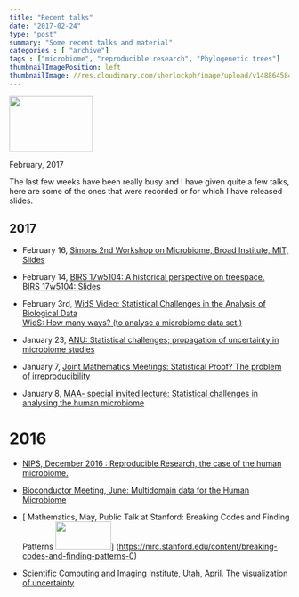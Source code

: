 ```yaml
---
title: "Recent talks"
date: "2017-02-24"
type: "post"
summary: "Some recent talks and material"
categories : [ "archive"]
tags : ["microbiome", "reproducible research", "Phylogenetic trees"]
thumbnailImagePosition: left
thumbnailImage: //res.cloudinary.com/sherlockph/image/upload/v1488645845/archive1_bfdaul.jpg
---
```


<img src="http://res.cloudinary.com/sherlockph/image/upload/v1488645845/archive1_bfdaul.jpg" width="150" height="100">

February, 2017

The last few weeks have been really busy and I have given
quite a few talks, here are some of the ones that were recorded or for which I have released slides.

<!--more-->

## 2017

 - February 16, [<i class="fa fa-file-pdf-o" style="font-size:24px;color:orange"></i>Simons 2nd Workshop on Microbiome, Broad Institute, MIT,  Slides](https://www.dropbox.com/s/zxukb6sal1h1n1k/SimonsMicrobiomeLongitudinalData.pdf?dl=0)

- February 14, [<i class="fa fa-file-movie-o" style="font-size:24px;color:red"></i>BIRS 17w5104: A historical perspective on treespace.](http://www.birs.ca/events/2017/5-day-workshops/17w5104/videos/watch/201702130901-Holmes.html)      
[<i class="fa fa-file-pdf-o" style="font-size:24px;color:orange"></i>BIRS 17w5104: Slides](http://www.birs.ca/workshops/2017/17w5104/files/Holmes-Phylo.pdf)

- February 3rd, [<i class="fa fa-file-movie-o" style="font-size:24px;color:red"></i>WidS Video: Statistical Challenges in the Analysis of Biological Data](https://www.youtube.com/watch?v=ft9hErHK9TU)      
[<i class="fa fa-file-pdf-o" style="font-size:24px;color:orange"></i>WidS: How many ways? (to analyse a microbiome data set.)](https://www.dropbox.com/s/nkho2nyk1erk0f7/WiDS_RR_Microbiome-2017.pdf?dl=0)

- January 23, [<i class="fa fa-file-pdf-o" style="font-size:24px;color:orange"></i> ANU: Statistical challenges; propagation of uncertainty in microbiome studies](https://www.dropbox.com/s/oy04gkn0i6lynd1/DADA_ANU.pdf?dl=0)

- January 7, [<i class="fa fa-file-pdf-o" style="font-size:24px;color:orange"></i> Joint Mathematics Meetings: Statistical Proof? The problem of irreproducibility](https://www.dropbox.com/s/k63xrrlbu27emyt/JMM-CEB_StatisticalProof-eda.pdf?dl=0)

- January 8, [<i class="fa fa-file-pdf-o" style="font-size:24px;color:orange"></i>  MAA- special invited lecture: Statistical challenges in analysing the human microbiome](https://www.dropbox.com/s/ix5jyeyg3ahcz5x/JMM_MAA_RR_Microbiome-2017.pdf?dl=0)


# 2016    

- [<i class="fa fa-file-movie-o" style="font-size:24px;color:red"></i> NIPS, December 2016 : Reproducible Research, the case of the human microbiome.](
https://channel9.msdn.com/Events/Neural-Information-Processing-Systems-Conference/Neural-Information-Processing-Systems-Conference-NIPS-2016/Reproducible-Research-the-Case-of-the-Human-Microbiome)

- [<i class="fa fa-file-pdf-o" style="font-size:24px;color:orange"></i> Bioconductor Meeting, June: Multidomain data  for the Human Microbiome](http://bioconductor.org/help/course-materials/2016/BioC2016/InvitedTalks1/160624-Holmes-MultitableMicrobiomeBioc.pdf)

- [<i class="fa fa-file-movie-o" style="font-size:24px;color:red"></i> Mathematics, May, Public Talk at Stanford: Breaking Codes and Finding Patterns <img src="http://res.cloudinary.com/sherlockph/image/upload/v1488142802/susan_holmes-davey_hubay2016_small_kmmjif.jpg" width="100" height="50">]
(https://mrc.stanford.edu/content/breaking-codes-and-finding-patterns-0)

- [<i class="fa fa-file-pdf-o" style="font-size:24px;color:orange"></i> 
Scientific Computing and Imaging Institute, Utah, April.
The visualization of uncertainty](https://www.dropbox.com/s/hbslt6shzw4d0nt/Geometry_of_Uncertainty_Utah.pdf?dl=0)    
